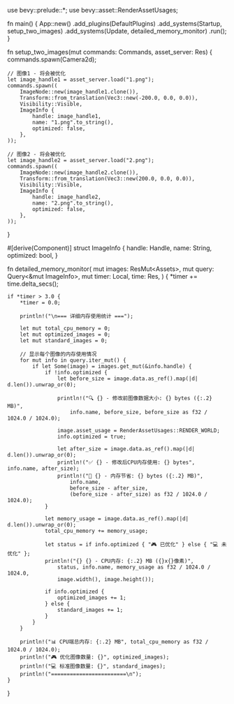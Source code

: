 use bevy::prelude::*;
use bevy::asset::RenderAssetUsages;

fn main() {
    App::new()
        .add_plugins(DefaultPlugins)
        .add_systems(Startup, setup_two_images)
        .add_systems(Update, detailed_memory_monitor)
        .run();
}

fn setup_two_images(mut commands: Commands, asset_server: Res<AssetServer>) {
    commands.spawn(Camera2d);
    
    // 图像1 - 将会被优化
    let image_handle1 = asset_server.load("1.png");
    commands.spawn((
        ImageNode::new(image_handle1.clone()),
        Transform::from_translation(Vec3::new(-200.0, 0.0, 0.0)),
        Visibility::Visible,
        ImageInfo {
            handle: image_handle1,
            name: "1.png".to_string(),
            optimized: false,
        },
    ));
    
    // 图像2 - 将会被优化 
    let image_handle2 = asset_server.load("2.png");
    commands.spawn((
        ImageNode::new(image_handle2.clone()),
        Transform::from_translation(Vec3::new(200.0, 0.0, 0.0)),
        Visibility::Visible,
        ImageInfo {
            handle: image_handle2,
            name: "2.png".to_string(),
            optimized: false,
        },
    ));
}

#[derive(Component)]
struct ImageInfo {
    handle: Handle<Image>,
    name: String,
    optimized: bool,
}

fn detailed_memory_monitor(
    mut images: ResMut<Assets<Image>>,
    mut query: Query<&mut ImageInfo>,
    mut timer: Local<f32>,
    time: Res<Time>,
) {
    *timer += time.delta_secs();
    
    if *timer > 3.0 {
        *timer = 0.0;
        
        println!("\n=== 详细内存使用统计 ===");
        
        let mut total_cpu_memory = 0;
        let mut optimized_images = 0;
        let mut standard_images = 0;
        
        // 显示每个图像的内存使用情况
        for mut info in query.iter_mut() {
            if let Some(image) = images.get_mut(&info.handle) {
                if !info.optimized {
                    let before_size = image.data.as_ref().map(|d| d.len()).unwrap_or(0);
                    
                    println!("🔍 {} - 修改前图像数据大小: {} bytes ({:.2} MB)", 
                        info.name, before_size, before_size as f32 / 1024.0 / 1024.0);
                    
                    image.asset_usage = RenderAssetUsages::RENDER_WORLD;
                    info.optimized = true;
                    
                    let after_size = image.data.as_ref().map(|d| d.len()).unwrap_or(0);
                    println!("✅ {} - 修改后CPU内存使用: {} bytes", info.name, after_size);
                    println!("💾 {} - 内存节省: {} bytes ({:.2} MB)", 
                        info.name,
                        before_size - after_size, 
                        (before_size - after_size) as f32 / 1024.0 / 1024.0);
                }
                
                let memory_usage = image.data.as_ref().map(|d| d.len()).unwrap_or(0);
                total_cpu_memory += memory_usage;
                
                let status = if info.optimized { "🎮 已优化" } else { "💻 未优化" };
                println!("{} {} - CPU内存: {:.2} MB ({}x{}像素)", 
                    status, info.name, memory_usage as f32 / 1024.0 / 1024.0, 
                    image.width(), image.height());
                
                if info.optimized {
                    optimized_images += 1;
                } else {
                    standard_images += 1;
                }
            }
        }
        
        println!("📊 CPU端总内存: {:.2} MB", total_cpu_memory as f32 / 1024.0 / 1024.0);
        println!("🎮 优化图像数量: {}", optimized_images);
        println!("💻 标准图像数量: {}", standard_images);
        println!("========================\n");
    }
}
